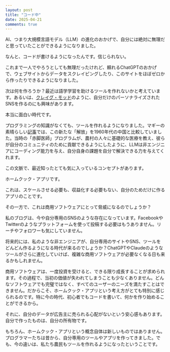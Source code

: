 ```yaml
---
layout: post
title: "コード中"
date: 2025-04-21
comments: true
---
```


AI、つまり大規模言語モデル（LLM）の進化のおかげで、自分には絶対に無理だと思っていたことができるようになりました。

なんと、コードが書けるようになったんです。信じられない。

これまで一人でやろうとしても無理だったけれど、頼れるChatGPTのおかげで、ウェブサイトからデータをスクレイピングしたり、このサイトをほぼゼロから作ったりできるようになりました。

次は何を作ろうか？最近は語学学習を助けるツールを作れないかと考えています。あるいは、[クレイグ・モッド](https://craigmod.com/roden/102/)のように、自分だけのパーソナライズされたSNSを作るのにも興味があります。

本当に面白い時代です。

プログラミングの知識がなくても、ツールを作れるようになりました。マギーの素晴らしい[記事](https://maggieappleton.com/home-cooked-software)では、この新たな「解放」を1960年代の中国と比較していました。当時の「赤脚医師」プログラムが、農村の人々に基礎的な医療を教え、彼らが自分のコミュニティのために貢献できるようにしたように、LLMは非エンジニアにコーディング能力を与え、自分自身の課題を自分で解決できる力を与えてくれます。

この文脈で、最近知ったとても気に入っているコンセプトがあります。

ホームクック・アプリです。

これは、スケールさせる必要も、収益化する必要もない、自分のためだけに作るアプリのことです。

その一方で、これは商用ソフトウェアにとって脅威になるのでしょうか？

私のブログは、今や自分専用のSNSのような存在になっています。FacebookやTwitterのようなプラットフォームを使って投稿する必要はもうありません。リーチやフォロワーも気にしていません。

将来的には、私のような非エンジニアが、自分専用のサイトやSNS、ツールをどんどん作るようになる時代が来るのでしょうか？ChatGPTやClaudeのようなツールがさらに進化していけば、複雑な商用ソフトウェアが必要なくなる日も来るかもしれません。

商用ソフトウェアは、一度投資を受けると、できる限り成長することが求められます。その過程で、当初の価値が失われてしまうことも少なくありません。どんなソフトウェアでも完璧ではなく、すべてのユーザーのニーズを満たすことはできません。だからこそ、ホームクック・アプリという考え方がとても特別に感じられるのです。特に今の時代、初心者でもコードを書いて、何かを作り始めることができるから。

それに、自分のデータが広告主に売られる心配がないという安心感もあります。自分で作ったものは、自分の所有物です。

もちろん、ホームクック・アプリという概念自体は新しいものではありません。プログラマーたちは昔から、自分専用のツールやアプリを作ってきました。でも、今の違いは、私たち農民もツールを作れるようになったということです。
